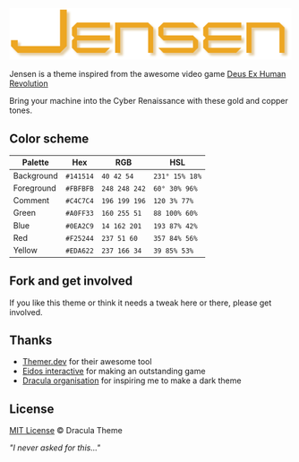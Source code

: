 ![Jensen Logo](src/img/jensen.png)

Jensen is a theme inspired from the awesome video game [Deus Ex Human Revolution](https://youtu.be/0af2wvSdwwI)

Bring your machine into the Cyber Renaissance with these gold and copper tones.

## Color scheme

| Palette      | Hex       | RGB          | HSL          |
|--------------|-----------|--------------| ------------    |
| Background   | `#141514` | `40 42 54`   | `231° 15% 18%` |
| Foreground   | `#FBFBFB` | `248 248 242` | `60° 30% 96%` |
| Comment      | `#C4C7C4` | `196 199 196` | `120 3% 77%` |
| Green        | `#A0FF33` | `160 255 51` | `88 100% 60%` |
| Blue         | `#0EA2C9` | `14 162 201` | `193 87% 42%` |
| Red          | `#F25244` | `237 51 60`  | `357 84% 56%` |
| Yellow       | `#EDA622` | `237 166 34` | `39 85% 53%` |

## Fork and get involved

If you like this theme or think it needs a tweak here or there, please get involved.

## Thanks

- [Themer.dev](https://themer.dev) for their awesome tool
- [Eidos interactive](https://www.eidosmontreal.com/games/deus-ex-human-revolution/) for making an outstanding game
- [Dracula organisation](https://draculatheme.com/) for inspiring me to make a dark theme

## License

[MIT License](./LICENSE) © Dracula Theme

*"I never asked for this..."*
